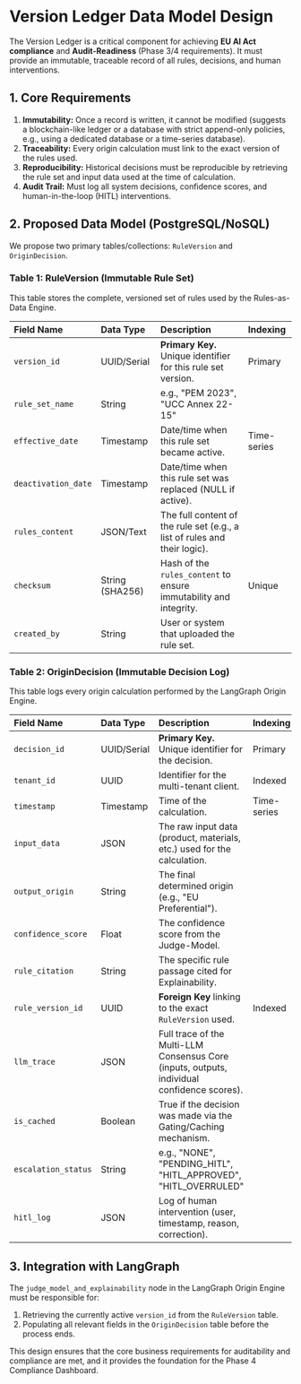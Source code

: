 # Version Ledger Data Model Design

The Version Ledger is a critical component for achieving **EU AI Act compliance** and **Audit-Readiness** (Phase 3/4 requirements). It must provide an immutable, traceable record of all rules, decisions, and human interventions.

## 1. Core Requirements

1.  **Immutability:** Once a record is written, it cannot be modified (suggests a blockchain-like ledger or a database with strict append-only policies, e.g., using a dedicated database or a time-series database).
2.  **Traceability:** Every origin calculation must link to the exact version of the rules used.
3.  **Reproducibility:** Historical decisions must be reproducible by retrieving the rule set and input data used at the time of calculation.
4.  **Audit Trail:** Must log all system decisions, confidence scores, and human-in-the-loop (HITL) interventions.

## 2. Proposed Data Model (PostgreSQL/NoSQL)

We propose two primary tables/collections: `RuleVersion` and `OriginDecision`.

### Table 1: RuleVersion (Immutable Rule Set)

This table stores the complete, versioned set of rules used by the Rules-as-Data Engine.

| Field Name | Data Type | Description | Indexing |
| :--- | :--- | :--- | :--- |
| `version_id` | UUID/Serial | **Primary Key.** Unique identifier for this rule set version. | Primary |
| `rule_set_name` | String | e.g., "PEM 2023", "UCC Annex 22-15" | |
| `effective_date` | Timestamp | Date/time when this rule set became active. | Time-series |
| `deactivation_date` | Timestamp | Date/time when this rule set was replaced (NULL if active). | |
| `rules_content` | JSON/Text | The full content of the rule set (e.g., a list of rules and their logic). | |
| `checksum` | String (SHA256) | Hash of the `rules_content` to ensure immutability and integrity. | Unique |
| `created_by` | String | User or system that uploaded the rule set. | |

### Table 2: OriginDecision (Immutable Decision Log)

This table logs every origin calculation performed by the LangGraph Origin Engine.

| Field Name | Data Type | Description | Indexing |
| :--- | :--- | :--- | :--- |
| `decision_id` | UUID/Serial | **Primary Key.** Unique identifier for the decision. | Primary |
| `tenant_id` | UUID | Identifier for the multi-tenant client. | Indexed |
| `timestamp` | Timestamp | Time of the calculation. | Time-series |
| `input_data` | JSON | The raw input data (product, materials, etc.) used for the calculation. | |
| `output_origin` | String | The final determined origin (e.g., "EU Preferential"). | |
| `confidence_score` | Float | The confidence score from the Judge-Model. | |
| `rule_citation` | String | The specific rule passage cited for Explainability. | |
| `rule_version_id` | UUID | **Foreign Key** linking to the exact `RuleVersion` used. | Indexed |
| `llm_trace` | JSON | Full trace of the Multi-LLM Consensus Core (inputs, outputs, individual confidence scores). | |
| `is_cached` | Boolean | True if the decision was made via the Gating/Caching mechanism. | |
| `escalation_status` | String | e.g., "NONE", "PENDING_HITL", "HITL_APPROVED", "HITL_OVERRULED" | |
| `hitl_log` | JSON | Log of human intervention (user, timestamp, reason, correction). | |

## 3. Integration with LangGraph

The `judge_model_and_explainability` node in the LangGraph Origin Engine must be responsible for:
1.  Retrieving the currently active `version_id` from the `RuleVersion` table.
2.  Populating all relevant fields in the `OriginDecision` table before the process ends.

This design ensures that the core business requirements for auditability and compliance are met, and it provides the foundation for the Phase 4 Compliance Dashboard.
